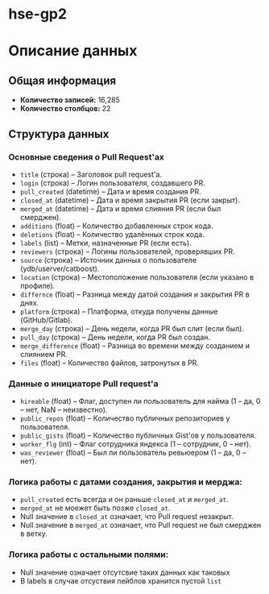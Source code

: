 # hse-gp2

# Описание данных

## Общая информация
- **Количество записей:** 16,285
- **Количество столбцов:** 22

## Структура данных

### Основные сведения о Pull Request'ах
- `title`            (строка)   – Заголовок pull request'а.
- `login`            (строка)   – Логин пользователя, создавшего PR.
- `pull_created`     (datetime) – Дата и время создания PR.
- `closed_at`        (datetime) – Дата и время закрытия PR (если закрыт).
- `merged_at`        (datetime) – Дата и время слияния PR (если был смерджен).
- `additions`        (float)    – Количество добавленных строк кода.
- `deletions`        (float)    – Количество удалённых строк кода.
- `labels`           (list)     – Метки, назначенные PR (если есть).
- `reviewers`        (строка)   – Логины пользователей, проверявших PR.
- `source`           (строка)   – Источник данных о пользователе (ydb/userver/catboost).
- `location`         (строка)   – Местоположение пользователя (если указано в профиле).
- `differnce`        (float)    – Разница между датой создания и закрытия PR в днях.
- `platform`         (строка)   – Платформа, откуда получены данные (GitHub/Gitlab).
- `merge_day`        (строка)   – День недели, когда PR был слит (если был).
- `pull_day`         (строка)   – День недели, когда PR был создан.
- `merge_difference` (float)    – Разница во времени между созданием и слиянием PR.
- `files`            (float)    – Количество файлов, затронутых в PR.

### Данные о инициаторе Pull request'а
- `hireable`     (float) – Флаг, доступен ли пользователь для найма (1 – да, 0 – нет, NaN – неизвестно).
- `public_repos` (float) – Количество публичных репозиториев у пользователя.
- `public_gists` (float) – Количество публичных Gist'ов у пользователя.
- `worker_flg`   (int)   – Флаг сотрудника яндекса (1 – сотрудник, 0 – нет).
- `was_reviewer` (float) – Был ли пользователь ревьюером (1 – да, 0 – нет).

### Логика работы с датами создания, закрытия и мерджа:
- `pull_created` есть всегда и он раньше `closed_at` и `merged_at`.
- `merged_at` не моежет быть позже `closed_at`.
- Null значение в `closed_at` означает, что Pull request незакрыт.
- Null значение в `merged_at` означает, что Pull request не был смерджен в ветку.

### Логика работы с остальными полями:
- Null значение означает отсутсвие таких данных как таковых
- В labels в случае отсуствия лейблов хранится пустой `list`
